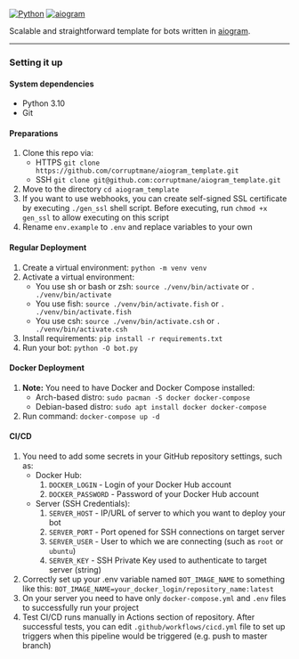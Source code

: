 [![Python](https://img.shields.io/badge/Python-3.10-blue)](https://www.python.org/downloads/) [![aiogram](https://img.shields.io/badge/aiogram-2.22.1-blue)](https://pypi.org/project/aiogram/)

Scalable and straightforward template for bots written in [aiogram](https://github.com/aiogram/aiogram).

---

### Setting it up

#### System dependencies

- Python 3.10
- Git

#### Preparations

1. Clone this repo via:
    - HTTPS `git clone https://github.com/corruptmane/aiogram_template.git`
    - SSH `git clone git@github.com:corruptmane/aiogram_template.git`
2. Move to the directory `cd aiogram_template`
3. If you want to use webhooks, you can create self-signed SSL certificate by executing `./gen_ssl` shell script. Before executing, run `chmod +x gen_ssl` to allow executing on this script
4. Rename `env.example` to `.env` and replace variables to your own

#### Regular Deployment

1. Create a virtual environment: `python -m venv venv`
2. Activate a virtual environment:
    - You use sh or bash or zsh: `source ./venv/bin/activate` or `. ./venv/bin/activate`
    - You use fish: `source ./venv/bin/activate.fish` or `. ./venv/bin/activate.fish`
    - You use csh: `source ./venv/bin/activate.csh` or `. ./venv/bin/activate.csh`
3. Install requirements: `pip install -r requirements.txt`
4. Run your bot: `python -O bot.py`

#### Docker Deployment

1. **Note:** You need to have Docker and Docker Compose installed:
    - Arch-based distro: `sudo pacman -S docker docker-compose`
    - Debian-based distro: `sudo apt install docker docker-compose`
2. Run command: `docker-compose up -d`

#### CI/CD

1. You need to add some secrets in your GitHub repository settings, such as:
    - Docker Hub:
        1. `DOCKER_LOGIN` - Login of your Docker Hub account
        2. `DOCKER_PASSWORD` - Password of your Docker Hub account
    - Server (SSH Credentials):
        1. `SERVER_HOST` - IP/URL of server to which you want to deploy your bot
        2. `SERVER_PORT` - Port opened for SSH connections on target server
        3. `SERVER_USER` - User to which we are connecting (such as `root` or `ubuntu`)
        4. `SERVER_KEY` - SSH Private Key used to authenticate to target server (string)
2. Correctly set up your .env variable named `BOT_IMAGE_NAME` to something like this:
`BOT_IMAGE_NAME=your_docker_login/repository_name:latest`
3. On your server you need to have only `docker-compose.yml` and `.env` files to successfully run your project
4. Test CI/CD runs manually in Actions section of repository.
After successful tests, you can edit `.github/workflows/cicd.yml` file to set up triggers when this pipeline would be triggered (e.g. push to master branch)

